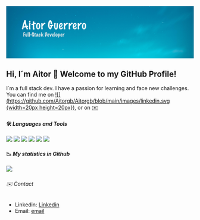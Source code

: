 <img align='center' src="https://github.com/Aitorgb/Aitorgb/blob/main/images/bg-Aitor.jpg" alt="bg-Aitor" />


## Hi, I´m Aitor 👋 Welcome to my GitHub Profile!

I´m a full stack dev. I have a passion for learning and face new challenges.
You can find me on [![](https://github.com/Aitorgb/Aitorgb/blob/main/images/linkedin.svg  {width=20px height=20px})](https://www.linkedin.com/in/aitor-guerrero/), or on [:envelope:](mailto:aitorguerrero9@gmail.com)
<!--
**Aitorgb/Aitorgb** is a ✨ _special_ ✨ repository because its `README.md` (this file) appears on your GitHub profile.
https://simpleicons.org/
https://shields.io/
Here are some ideas to get you started:
![](https://github-readme-stats.vercel.app/api/top-langs/?username=Aitorgb&theme=react&layout=compact)

- 🔭 I’m currently working on ...
- 🌱 I’m currently learning ...
- 👯 I’m looking to collaborate on ...
- 🤔 I’m looking for help with ...
- 💬 Ask me about ...
- 📫 How to reach me: ...
- 😄 Pronouns: ...
- ⚡ Fun fact: ...
-->

#### 🛠 *Languages and Tools*
![](https://img.shields.io/badge/Language-JavaScript-informational?style=flat&#F7DF1E)
![](https://img.shields.io/badge/Language-React-informational?style=flat&#F7DF1E)
![](https://img.shields.io/badge/Language-NodeJs-informational?style=flat&#F7DF1E)
![](https://img.shields.io/badge/Language-Php-informational?style=flat&#F7DF1E)
![](https://img.shields.io/badge/Language-Css3-informational?style=flat&#F7DF1E)
![](https://img.shields.io/badge/Language-Html5-informational?style=flat&#F7DF1E)


#### :chart_with_downwards_trend: *My statistics in Github*

![](https://github-readme-stats.vercel.app/api?username=Aitorgb&theme=react&show_icons=true)

###### :envelope: *Contact*

- Linkedin: [Linkedin](https://www.linkedin.com/in/aitor-guerrero/)
- Email: [email](mailto:aitorguerrero9@gmail.com)




